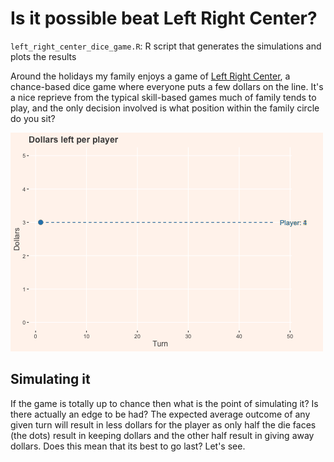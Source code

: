 # Is it possible beat Left Right Center?
`left_right_center_dice_game.R`: R script that generates the simulations and plots the results

Around the holidays my family enjoys a game of [Left Right Center](https://en.wikipedia.org/wiki/LCR_(dice_game)), a chance-based dice game where everyone puts a few dollars on the line. It's a nice reprieve from the typical skill-based games much of family tends to play, and the only decision involved is what position within the family circle do you sit?

![](LRC.gif)

## Simulating it
If the game is totally up to chance then what is the point of simulating it? Is there actually an edge to be had? The expected average outcome of any given turn will result in less dollars for the player as only half the die faces (the dots) result in keeping dollars and the other half result in giving away dollars. Does this mean that its best to go last? Let's see.



